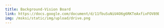 ```yaml
---
title: Background-Vision Board
link: https://docs.google.com/document/d/11fbuSuNiU4O6g6RKTeAxfixFOV89Dd1W1wO5CEcbwmQ/edit
img: /msksi/static/img/upload/drive.png
---
```

